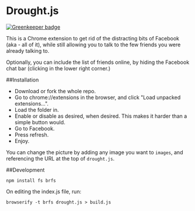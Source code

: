 Drought.js
============

[![Greenkeeper badge](https://badges.greenkeeper.io/RichardLitt/drought.svg)](https://greenkeeper.io/)

This is a Chrome extension to get rid of the distracting bits of
Facebook (aka - all of it), while still allowing you to talk to the few friends you were already talking to. 

Optionally, you can include the list of friends online, by hiding the Facebook chat bar (clicking in the lower right corner.) 

##Installation

 * Download or fork the whole repo. 
 * Go to chrome://extensions in the browser, and click "Load unpacked extensions...". 
 * Load the folder in.
 * Enable or disable as desired, when desired. This makes it harder than a simple button would.
 * Go to Facebook. 
 * Press refresh.  
 * Enjoy.  

You can change the picture by adding any image you want to `images`, and referencing the URL at the top of `drought.js`.

##Development

`npm install fs brfs`

On editing the index.js file, run: 

`browserify -t brfs drought.js > build.js`


